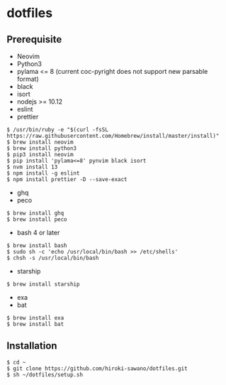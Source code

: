 # dotfiles

## Prerequisite
* Neovim
* Python3
* pylama <= 8 (current coc-pyright does not support new parsable format)
* black
* isort
* nodejs >= 10.12
* eslint
* prettier

```
$ /usr/bin/ruby -e "$(curl -fsSL https://raw.githubusercontent.com/Homebrew/install/master/install)"
$ brew install neovim
$ brew install python3
$ pip3 install neovim
$ pip install 'pylama<=8' pynvim black isort
$ nvm install 13
$ npm install -g eslint
$ npm install prettier -D --save-exact
```

* ghq
* peco

```
$ brew install ghq
$ brew install peco
```

* bash 4 or later

```
$ brew install bash
$ sudo sh -c 'echo /usr/local/bin/bash >> /etc/shells'
$ chsh -s /usr/local/bin/bash
```

* starship

```
$ brew install starship
```

* exa
* bat

```
$ brew install exa
$ brew install bat
```

## Installation

```
$ cd ~
$ git clone https://github.com/hiroki-sawano/dotfiles.git
$ sh ~/dotfiles/setup.sh
```
